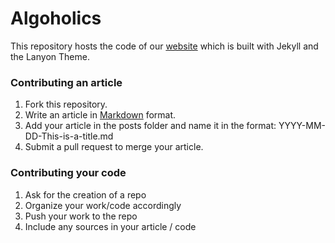 # Algoholics

This repository hosts the code of our [website](https://algoholics-ntua.github.io) which is built with Jekyll and the Lanyon Theme.

### Contributing an article

1. Fork this repository.
1. Write an article in [Markdown](https://guides.github.com/features/mastering-markdown/) format.
1. Add your article in the posts folder and name it in the format: YYYY-MM-DD-This-is-a-title.md
1. Submit a pull request to merge your article.



### Contributing your code

1. Ask for the creation of a repo
1. Organize your work/code accordingly
1. Push your work to the repo
1. Include any sources in your article / code
